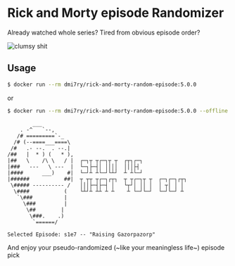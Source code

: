 # Rick and Morty episode Randomizer

Already watched whole series?
Tired from obvious episode order?

![clumsy shit](http://i.imgur.com/Rmhz4.gif)

## Usage
```bash
$ docker run --rm dmi7ry/rick-and-morty-random-episode:5.0.0
```
or
```bash
$ docker run --rm dmi7ry/rick-and-morty-random-episode:5.0.0 --offline true
```

```
        ___
    . -^   `--,
   /# =========`-_
  /# (--====___====\
 /#   .- --.  . --.|
/##   |  * ) (   * ),
|##   \    /\ \   / |  ┌─┐┬ ┬┌─┐┬ ┬  ┌┬┐┌─┐
|###   ---   \ ---  |  └─┐├─┤│ ││││  │││├┤
|####      ___)    #|  └─┘┴ ┴└─┘└┴┘  ┴ ┴└─┘
|######           ##|  ┬ ┬┬ ┬┌─┐┌┬┐  ┬ ┬┌─┐┬ ┬  ┌─┐┌─┐┌┬┐
 \##### ---------- /   │││├─┤├─┤ │   └┬┘│ ││ │  │ ┬│ │ │
  \####           (    └┴┘┴ ┴┴ ┴ ┴    ┴ └─┘└─┘  └─┘└─┘ ┴
   `\###          |
     \###         |
      \##        |
       \###.    .)
        `======/

Selected Episode: s1e7 -- "Raising Gazorpazorp"
```
And enjoy your pseudo-randomized (~like your meaningless life~) episode pick
